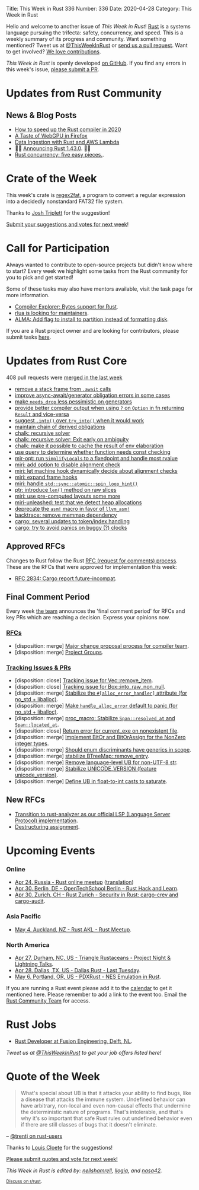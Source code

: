Title: This Week in Rust 336
Number: 336
Date: 2020-04-28
Category: This Week in Rust

Hello and welcome to another issue of *This Week in Rust*!
[Rust](http://rust-lang.org) is a systems language pursuing the trifecta: safety, concurrency, and speed.
This is a weekly summary of its progress and community.
Want something mentioned? Tweet us at [@ThisWeekInRust](https://twitter.com/ThisWeekInRust) or [send us a pull request](https://github.com/cmr/this-week-in-rust).
Want to get involved? [We love contributions](https://github.com/rust-lang/rust/blob/master/CONTRIBUTING.md).

*This Week in Rust* is openly developed [on GitHub](https://github.com/cmr/this-week-in-rust).
If you find any errors in this week's issue, [please submit a PR](https://github.com/cmr/this-week-in-rust/pulls).

# Updates from Rust Community

## News & Blog Posts
* [How to speed up the Rust compiler in 2020](https://blog.mozilla.org/nnethercote/2020/04/24/how-to-speed-up-the-rust-compiler-in-2020/)
* [A Taste of WebGPU in Firefox](https://hacks.mozilla.org/2020/04/experimental-webgpu-in-firefox/)
* [Data Ingestion with Rust and AWS Lambda](http://jamesmcm.github.io/blog/2020/04/19/data-engineering-with-rust-and-aws-lambda/#en)
* 🎈🎉 [Announcing Rust 1.43.0](https://blog.rust-lang.org/2020/04/23/Rust-1.43.0.html). 🎉🎈
* [Rust concurrency: five easy pieces.](https://medium.com/@polyglot_factotum/rust-concurrency-five-easy-pieces-871f1c62906a).


# Crate of the Week

This week's crate is [regex2fat](https://github.com/8051Enthusiast/regex2fat), a program to convert a regular expression into a decidedly nonstandard FAT32 file system.

Thanks to [Josh Triplett](https://users.rust-lang.org/t/crate-of-the-week/2704/757) for the suggestion!

[Submit your suggestions and votes for next week][submit_crate]!

[submit_crate]: https://users.rust-lang.org/t/crate-of-the-week/2704

# Call for Participation

Always wanted to contribute to open-source projects but didn't know where to start?
Every week we highlight some tasks from the Rust community for you to pick and get started!

Some of these tasks may also have mentors available, visit the task page for more information.

* [Compiler Explorer: Bytes support for Rust](https://github.com/mattgodbolt/compiler-explorer/issues/1925).
* [rlua is looking for maintainers](https://github.com/kyren/rlua/issues/172).
* [ALMA: Add flag to install to partition instead of formatting disk](https://github.com/r-darwish/alma/issues/46).

If you are a Rust project owner and are looking for contributors, please submit tasks [here][guidelines].

[guidelines]: https://users.rust-lang.org/t/twir-call-for-participation/4821

# Updates from Rust Core

408 pull requests were [merged in the last week][merged]

[merged]: https://github.com/search?q=is%3Apr+org%3Arust-lang+is%3Amerged+merged%3A2020-04-13..2020-04-20

* [remove a stack frame from `.await` calls](https://github.com/rust-lang/rust/pull/70831)
* [improve async-await/generator obligation errors in some cases](https://github.com/rust-lang/rust/pull/70679)
* [make `needs_drop` less pessimistic on generators](https://github.com/rust-lang/rust/pull/70015)
* [provide better compiler output when using `?` on `Option` in fn returning `Result` and vice-versa](https://github.com/rust-lang/rust/pull/71141)
* [suggest `.into()` over `try_into()` when it would work](https://github.com/rust-lang/rust/pull/71051)
* [maintain chain of derived obligations](https://github.com/rust-lang/rust/pull/69793)
* [chalk: recursive solver](https://github.com/rust-lang/chalk/pull/372)
* [chalk: recursive solver: Exit early on ambiguity](https://github.com/rust-lang/chalk/pull/404)
* [chalk:  make it possible to cache the result of env elaboration](https://github.com/rust-lang/chalk/pull/403)
* [use query to determine whether function needs const checking](https://github.com/rust-lang/rust/pull/69642)
* [mir-opt: run `SimplifyLocals` to a fixedpoint and handle most rvalue](https://github.com/rust-lang/rust/pull/70755)
* [miri: add option to disable alignment check](https://github.com/rust-lang/miri/pull/1332)
* [miri: let machine hook dynamically decide about alignment checks](https://github.com/rust-lang/rust/pull/71101)
* [miri: expand frame hooks](https://github.com/rust-lang/rust/pull/71100)
* [miri: handle `std::sync::atomic::spin_loop_hint()`](https://github.com/rust-lang/miri/pull/1342)
* [ptr: introduce `len()` method on raw slices](https://github.com/rust-lang/rust/pull/71082)
* [miri: use pre-computed layouts some more](https://github.com/rust-lang/miri/pull/1349)
* [miri-unleashed: test that we detect heap allocations](https://github.com/rust-lang/rust/pull/71276)
* [deprecate the `asm!` macro in favor of `llvm_asm!`](https://github.com/rust-lang/rust/pull/71007)
* [backtrace: remove memmap dependency](https://github.com/rust-lang/backtrace-rs/pull/311)
* [cargo: several updates to token/index handling](https://github.com/rust-lang/cargo/pull/7973)
* [cargo: try to avoid panics on buggy (?) clocks](https://github.com/rust-lang/cargo/pull/8114)

## Approved RFCs

Changes to Rust follow the Rust [RFC (request for comments) process](https://github.com/rust-lang/rfcs#rust-rfcs). These
are the RFCs that were approved for implementation this week:

* [RFC 2834: Cargo report future-incompat](https://github.com/rust-lang/rfcs/pull/2834).

## Final Comment Period

Every week [the team](https://www.rust-lang.org/team.html) announces the
'final comment period' for RFCs and key PRs which are reaching a
decision. Express your opinions now.

### [RFCs](https://github.com/rust-lang/rfcs/labels/final-comment-period)

* [disposition: merge] [Major change proposal process for compiler team](https://github.com/rust-lang/rfcs/pull/2904).
* [disposition: merge] [Project Groups](https://github.com/rust-lang/rfcs/pull/2856).

### [Tracking Issues & PRs](https://github.com/rust-lang/rust/labels/final-comment-period)

* [disposition: close] [Tracking issue for Vec::remove_item](https://github.com/rust-lang/rust/issues/40062).
* [disposition: close] [Tracking issue for Box::into_raw_non_null](https://github.com/rust-lang/rust/issues/47336).
* [disposition: merge] [Stabilize the `#[alloc_error_handler]` attribute (for no_std + liballoc)](https://github.com/rust-lang/rust/issues/66740).
* [disposition: merge] [Make `handle_alloc_error` default to panic (for no_std + liballoc)](https://github.com/rust-lang/rust/issues/66741).
* [disposition: merge] [proc_macro: Stabilize `Span::resolved_at` and `Span::located_at`](https://github.com/rust-lang/rust/pull/69041).
* [disposition: close] [Return error for current_exe on nonexistent file](https://github.com/rust-lang/rust/pull/69557).
* [disposition: merge] [Implement BitOr and BitOrAssign for the NonZero integer types](https://github.com/rust-lang/rust/pull/69813).
* [disposition: merge] [Should enum discriminants have generics in scope](https://github.com/rust-lang/rust/issues/70453).
* [disposition: merge] [stabilize BTreeMap::remove_entry](https://github.com/rust-lang/rust/pull/70712).
* [disposition: merge] [Remove language-level UB for non-UTF-8 str](https://github.com/rust-lang/rust/issues/71033).
* [disposition: merge] [Stabilize UNICODE_VERSION (feature unicode_version)](https://github.com/rust-lang/rust/pull/71068).
* [disposition: merge] [Define UB in float-to-int casts to saturate](https://github.com/rust-lang/rust/pull/71269).

## New RFCs

* [Transition to rust-analyzer as our official LSP (Language Server Protocol) implementation](https://github.com/rust-lang/rfcs/pull/2912).
* [Destructuring assignment](https://github.com/rust-lang/rfcs/pull/2909).

# Upcoming Events

### Online

* [Apr 24. Russia - Rust online meetup](https://www.meetup.com/Rust-%D0%B2-%D0%9C%D0%BE%D1%81%D0%BA%D0%B2%D0%B5/events/269992161/) ([translation](https://youtu.be/NCE4w42hb7o))
* [Apr 30. Berlin, DE - OpenTechSchool Berlin - Rust Hack and Learn](https://www.meetup.com/opentechschool-berlin/events/gztznrybcgbnc/).
* [Apr 30. Zurich, CH - Rust Zurich - Security in Rust: cargo-crev and cargo-audit](https://www.meetup.com/Rust-Zurich/events/270169298/).

### Asia Pacific

* [May  4. Auckland, NZ - Rust AKL - Rust Meetup](https://www.meetup.com/rust-akl/events/266876545/).

### North America

* [Apr 27. Durham, NC, US - Triangle Rustaceans - Project Night & Lightning Talks](https://www.meetup.com/triangle-rustaceans/events/mfglwpybcgbkc/).
* [Apr 28. Dallas, TX, US - Dallas Rust - Last Tuesday](https://www.meetup.com/Dallas-Rust/events/zfgwzmybcgblc/).
* [May  6. Portland, OR, US - PDXRust - NES Emulation in Rust](https://www.meetup.com/PDXRust/events/269165311/).

If you are running a Rust event please add it to the [calendar] to get
it mentioned here. Please remember to add a link to the event too.
Email the [Rust Community Team][community] for access.

[calendar]: https://www.google.com/calendar/embed?src=apd9vmbc22egenmtu5l6c5jbfc%40group.calendar.google.com
[community]: mailto:community-team@rust-lang.org

# Rust Jobs

* [Rust Developer at Fusion Engineering, Delft, NL](https://fusion.engineering/job-opening-sw.pdf).

*Tweet us at [@ThisWeekInRust](https://twitter.com/ThisWeekInRust) to get your job offers listed here!*

# Quote of the Week

> What's special about UB is that it attacks your ability to find bugs, like a disease that attacks the immune system. Undefined behavior can have arbitrary, non-local and even non-causal effects that undermine the deterministic nature of programs. That's intolerable, and that's why it's so important that safe Rust rules out undefined behavior even if there are still classes of bugs that it doesn't eliminate.

– [@trentj on rust-users](https://users.rust-lang.org/t/newbie-learning-how-to-deal-with-the-borrow-checker/40972/11)

Thanks to [Louis Cloete](https://users.rust-lang.org/t/twir-quote-of-the-week/328/854) for the suggestions!

[Please submit quotes and vote for next week!](https://users.rust-lang.org/t/twir-quote-of-the-week/328)

*This Week in Rust is edited by: [nellshamrell](https://github.com/nellshamrell), [llogiq](https://github.com/llogiq), and [nasa42](https://github.com/nasa42).*

<small>[Discuss on r/rust]().</small>
